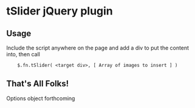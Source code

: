 # tSlider jQuery plugin

## Usage

Include the script anywhere on the page and add a div to put the content into, then call

        $.fn.tSlider( <target div>, [ Array of images to insert ] )

## That's All Folks!

Options object forthcoming
